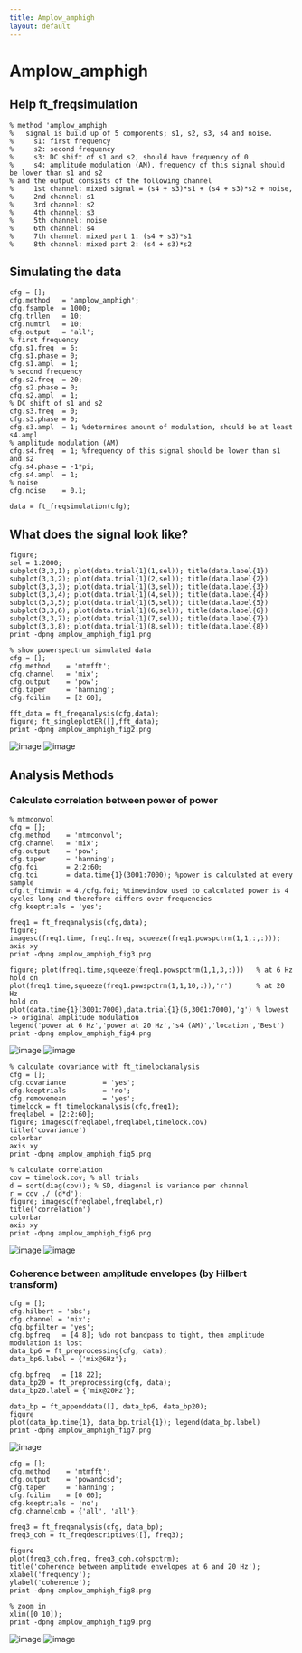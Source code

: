```yaml
---
title: Amplow_amphigh
layout: default
---
```


# Amplow_amphigh

## Help ft_freqsimulation

	
	% method 'amplow_amphigh
	%   signal is build up of 5 components; s1, s2, s3, s4 and noise.
	%     s1: first frequency
	%     s2: second frequency
	%     s3: DC shift of s1 and s2, should have frequency of 0
	%     s4: amplitude modulation (AM), frequency of this signal should be lower than s1 and s2
	% and the output consists of the following channel
	%     1st channel: mixed signal = (s4 + s3)*s1 + (s4 + s3)*s2 + noise,
	%     2nd channel: s1
	%     3rd channel: s2
	%     4th channel: s3
	%     5th channel: noise
	%     6th channel: s4
	%     7th channel: mixed part 1: (s4 + s3)*s1
	%     8th channel: mixed part 2: (s4 + s3)*s2

## Simulating the data

	
	cfg = [];
	cfg.method   = 'amplow_amphigh';
	cfg.fsample  = 1000;
	cfg.trllen   = 10;
	cfg.numtrl   = 10;
	cfg.output   = 'all';
	% first frequency
	cfg.s1.freq  = 6;
	cfg.s1.phase = 0;
	cfg.s1.ampl  = 1;
	% second frequency
	cfg.s2.freq  = 20;
	cfg.s2.phase = 0;
	cfg.s2.ampl  = 1;
	% DC shift of s1 and s2
	cfg.s3.freq  = 0;
	cfg.s3.phase = 0;
	cfg.s3.ampl  = 1; %determines amount of modulation, should be at least s4.ampl
	% amplitude modulation (AM)
	cfg.s4.freq  = 1; %frequency of this signal should be lower than s1 and s2
	cfg.s4.phase = -1*pi;
	cfg.s4.ampl  = 1;
	% noise
	cfg.noise    = 0.1;
	
	data = ft_freqsimulation(cfg);

## What does the signal look like?

	
	figure;
	sel = 1:2000;
	subplot(3,3,1); plot(data.trial{1}(1,sel)); title(data.label{1})
	subplot(3,3,2); plot(data.trial{1}(2,sel)); title(data.label{2})
	subplot(3,3,3); plot(data.trial{1}(3,sel)); title(data.label{3})
	subplot(3,3,4); plot(data.trial{1}(4,sel)); title(data.label{4})
	subplot(3,3,5); plot(data.trial{1}(5,sel)); title(data.label{5})
	subplot(3,3,6); plot(data.trial{1}(6,sel)); title(data.label{6})
	subplot(3,3,7); plot(data.trial{1}(7,sel)); title(data.label{7})
	subplot(3,3,8); plot(data.trial{1}(8,sel)); title(data.label{8})
	print -dpng amplow_amphigh_fig1.png
	
	% show powerspectrum simulated data
	cfg = [];
	cfg.method    = 'mtmfft';
	cfg.channel   = 'mix';
	cfg.output    = 'pow';
	cfg.taper     = 'hanning';
	cfg.foilim    = [2 60];
	
	fft_data = ft_freqanalysis(cfg,data);
	figure; ft_singleplotER([],fft_data);
	print -dpng amplow_amphigh_fig2.png

![image](/media/example/crossfreq/amplow_amphigh_fig1.png@400) ![image](/media/example/crossfreq/amplow_amphigh_fig2b.png@400)

## Analysis Methods

### Calculate correlation between power of power

	
	% mtmconvol
	cfg = [];
	cfg.method    = 'mtmconvol';
	cfg.channel   = 'mix';
	cfg.output    = 'pow';
	cfg.taper     = 'hanning';
	cfg.foi       = 2:2:60;
	cfg.toi       = data.time{1}(3001:7000); %power is calculated at every sample
	cfg.t_ftimwin = 4./cfg.foi; %timewindow used to calculated power is 4 cycles long and therefore differs over frequencies
	cfg.keeptrials = 'yes';
	
	freq1 = ft_freqanalysis(cfg,data);
	figure; 
	imagesc(freq1.time, freq1.freq, squeeze(freq1.powspctrm(1,1,:,:))); axis xy
	print -dpng amplow_amphigh_fig3.png
	
	figure; plot(freq1.time,squeeze(freq1.powspctrm(1,1,3,:)))   % at 6 Hz
	hold on
	plot(freq1.time,squeeze(freq1.powspctrm(1,1,10,:)),'r')      % at 20 Hz
	hold on
	plot(data.time{1}(3001:7000),data.trial{1}(6,3001:7000),'g') % lowest -> original amplitude modulation
	legend('power at 6 Hz','power at 20 Hz','s4 (AM)','location','Best')
	print -dpng amplow_amphigh_fig4.png
	

![image](/media/example/crossfreq/amplow_amphigh_fig3.png@400) ![image](/media/example/crossfreq/amplow_amphigh_fig4.png@400)

	
	% calculate covariance with ft_timelockanalysis
	cfg = [];
	cfg.covariance         = 'yes';
	cfg.keeptrials         = 'no';
	cfg.removemean         = 'yes';
	timelock = ft_timelockanalysis(cfg,freq1);
	freqlabel = [2:2:60];
	figure; imagesc(freqlabel,freqlabel,timelock.cov)
	title('covariance')
	colorbar
	axis xy
	print -dpng amplow_amphigh_fig5.png
	
	% calculate correlation
	cov = timelock.cov; % all trials
	d = sqrt(diag(cov)); % SD, diagonal is variance per channel
	r = cov ./ (d*d');
	figure; imagesc(freqlabel,freqlabel,r)
	title('correlation')
	colorbar
	axis xy
	print -dpng amplow_amphigh_fig6.png
	

![image](/media/example/crossfreq/amplow_amphigh_fig5b.png@400) ![image](/media/example/crossfreq/amplow_amphigh_fig6.png@400)

### Coherence between amplitude envelopes (by Hilbert transform) 

	
	cfg = [];
	cfg.hilbert = 'abs';
	cfg.channel = 'mix';
	cfg.bpfilter = 'yes';
	cfg.bpfreq   = [4 8]; %do not bandpass to tight, then amplitude modulation is lost
	data_bp6 = ft_preprocessing(cfg, data);
	data_bp6.label = {'mix@6Hz'};
	
	cfg.bpfreq   = [18 22];
	data_bp20 = ft_preprocessing(cfg, data);
	data_bp20.label = {'mix@20Hz'};
	
	data_bp = ft_appenddata([], data_bp6, data_bp20);
	figure
	plot(data_bp.time{1}, data_bp.trial{1}); legend(data_bp.label)
	print -dpng amplow_amphigh_fig7.png

![image](/media/example/crossfreq:amplow_amphigh_fig7.png@400)

	
	cfg = [];
	cfg.method    = 'mtmfft';
	cfg.output    = 'powandcsd';
	cfg.taper     = 'hanning';
	cfg.foilim    = [0 60];
	cfg.keeptrials = 'no';
	cfg.channelcmb = {'all', 'all'};
	
	freq3 = ft_freqanalysis(cfg, data_bp);
	freq3_coh = ft_freqdescriptives([], freq3);
	
	figure
	plot(freq3_coh.freq, freq3_coh.cohspctrm);
	title('coherence between amplitude envelopes at 6 and 20 Hz');
	xlabel('frequency');
	ylabel('coherence');
	print -dpng amplow_amphigh_fig8.png
	
	% zoom in
	xlim([0 10]);
	print -dpng amplow_amphigh_fig9.png

![image](/media/example/crossfreq/amplow_amphigh_fig8.png@400) ![image](/media/example/crossfreq/amplow_amphigh_fig9.png@400)

